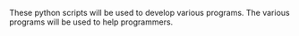 These python scripts will be used to develop various programs. 
The various programs will be used to help programmers. 